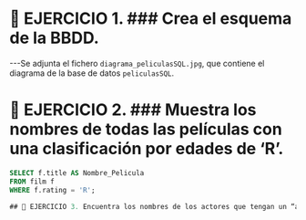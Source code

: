 # 📘 EJERCICIO 1. ### Crea el esquema de la BBDD.  
---Se adjunta el fichero `diagrama_peliculasSQL.jpg`, que contiene el diagrama de la base de datos `peliculasSQL`.  

# 📘 EJERCICIO 2. ### Muestra los nombres de todas las películas con una clasificación por edades de ‘Rʼ.  

```sql
SELECT f.title AS Nombre_Pelicula
FROM film f
WHERE f.rating = 'R';

## 📘 EJERCICIO 3. Encuentra los nombres de los actores que tengan un “actor_idˮ entre 30 y 40.

